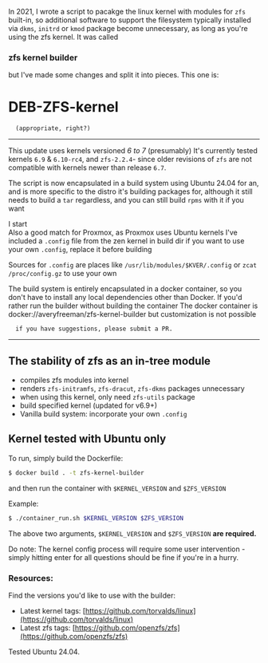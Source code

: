
In 2021, I wrote a script to pacakge the linux kernel with modules for `zfs` built-in, so additional software to support the filesystem typically installed via `dkms`, `initrd` or `kmod` package become unnecessary,  as long as you're using the zfs kernel. It was called
### zfs kernel builder

but I've made some changes and split it into pieces. This one is:
# DEB-ZFS-kernel 
      (appropriate, right?)
---

This update uses kernels versioned _6 to 7_ (presumably)
It's currently tested kernels `6.9` & `6.10-rc4`, and 
`zfs-2.2.4`- since older revisions of `zfs` are not compatible with kernels newer than release `6.7`.

The script is now encapsulated in a build system using Ubuntu
24.04 for an, and is more specific to the distro it's building
packages for, although it still needs to build a `tar` regardless, and you can still build `rpms` with it if you want

I start   
Also a good match for Proxmox, as Proxmox uses Ubuntu kernels
I've included a `.config` file  from the zen kernel in build dir
if you want to use your own `.config`, replace it before building

Sources for `.config` are places like `/usr/lib/modules/$KVER/.config`
or `zcat /proc/config.gz` to use your own

The build system is entirely encapsulated in a docker container,
so you don't have to install any local dependencies other than Docker.
If you'd rather run the builder without building the container
The docker container is docker://averyfreeman/zfs-kernel-builder
but customization is not possible

      if you have suggestions, please submit a PR.

---

## The stability of zfs as an in-tree module

- compiles zfs modules into kernel
- renders `zfs-initramfs`, `zfs-dracut`, `zfs-dkms` packages unnecessary
- when using this kernel, only need `zfs-utils` package
- build specified kernel (updated for v6.9+)
- Vanilla build system: incorporate your own `.config` 

## Kernel tested with Ubuntu only

To run, simply build the Dockerfile:

```bash
$ docker build . -t zfs-kernel-builder
```

and then run the container with `$KERNEL_VERSION` and `$ZFS_VERSION` 

Example:
```bash
$ ./container_run.sh $KERNEL_VERSION $ZFS_VERSION
```

The above two arguments, `$KERNEL_VERSION` and `$ZFS_VERSION` **are required.**

Do note: The kernel config process will require some user intervention - simply hitting enter for all questions should be fine if you're in a hurry.

### Resources:

Find the versions you'd like to use with the builder:

- Latest kernel tags: [https://github.com/torvalds/linux](https://github.com/torvalds/linux)
- Latest zfs tags: [https://github.com/openzfs/zfs](https://github.com/openzfs/zfs)

Tested Ubuntu 24.04.
